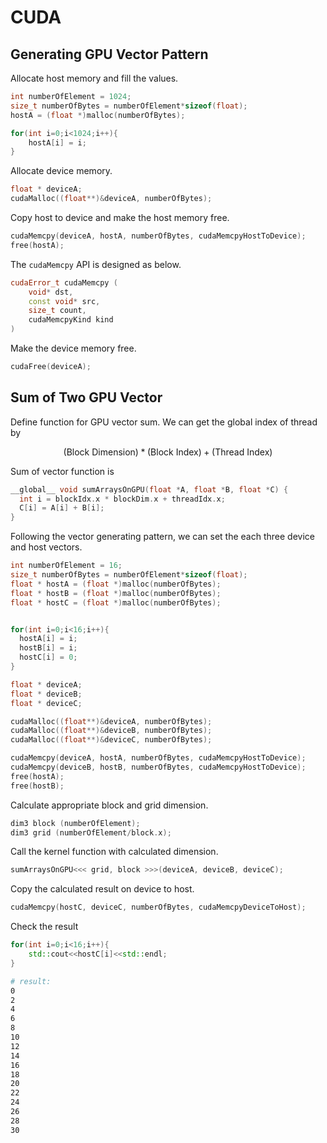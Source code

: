 # CUDA

## Generating GPU Vector Pattern

Allocate host memory and fill the values.

```cpp
int numberOfElement = 1024;
size_t numberOfBytes = numberOfElement*sizeof(float);
hostA = (float *)malloc(numberOfBytes);

for(int i=0;i<1024;i++){
    hostA[i] = i;
}
```

Allocate device memory.

```cpp
float * deviceA;
cudaMalloc((float**)&deviceA, numberOfBytes);
```

Copy host to device and make the host memory free.

```cpp
cudaMemcpy(deviceA, hostA, numberOfBytes, cudaMemcpyHostToDevice);
free(hostA);
```

The `cudaMemcpy` API is designed as below.

```cpp
​cudaError_t cudaMemcpy ( 
    void* dst, 
    const void* src, 
    size_t count, 
    cudaMemcpyKind kind 
)
```

Make the device memory free.

```cpp
cudaFree(deviceA);
```

## Sum of Two GPU Vector

Define function for GPU vector sum. We can get the global index of thread by 

$$
(\text{Block Dimension})*\text{(Block Index)}+\text{(Thread Index)}
$$

Sum of vector function is 

```cpp
__global__ void sumArraysOnGPU(float *A, float *B, float *C) {
  int i = blockIdx.x * blockDim.x + threadIdx.x;
  C[i] = A[i] + B[i];
}
```

Following the vector generating pattern, we can set the each three device and host vectors.

```cpp
int numberOfElement = 16;
size_t numberOfBytes = numberOfElement*sizeof(float);
float * hostA = (float *)malloc(numberOfBytes);
float * hostB = (float *)malloc(numberOfBytes);
float * hostC = (float *)malloc(numberOfBytes);


for(int i=0;i<16;i++){
  hostA[i] = i;
  hostB[i] = i;
  hostC[i] = 0;
}

float * deviceA;
float * deviceB;
float * deviceC;

cudaMalloc((float**)&deviceA, numberOfBytes);
cudaMalloc((float**)&deviceB, numberOfBytes);
cudaMalloc((float**)&deviceC, numberOfBytes);

cudaMemcpy(deviceA, hostA, numberOfBytes, cudaMemcpyHostToDevice);
cudaMemcpy(deviceB, hostB, numberOfBytes, cudaMemcpyHostToDevice);
free(hostA);
free(hostB);
```

Calculate appropriate block and grid dimension.

```cpp
dim3 block (numberOfElement);
dim3 grid (numberOfElement/block.x);
```

Call the kernel function with calculated dimension.

```cpp
sumArraysOnGPU<<< grid, block >>>(deviceA, deviceB, deviceC);
```

Copy the calculated result on device to host.

```cpp
cudaMemcpy(hostC, deviceC, numberOfBytes, cudaMemcpyDeviceToHost);
```

Check the result

```cpp
for(int i=0;i<16;i++){
    std::cout<<hostC[i]<<std::endl;
}
```

```bash
# result:
0
2
4
6
8
10
12
14
16
18
20
22
24
26
28
30
```

































